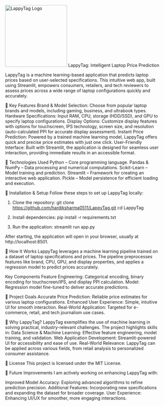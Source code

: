 <img src="C:\Users\hardi\Downloads\lt4.svg" alt="LappyTag Logo" style="width:200px;"/>
LappyTag: Intelligent Laptop Price Prediction

LappyTag is a machine learning-based application that predicts laptop prices based on user-selected specifications. This intuitive web app, built using Streamlit, empowers consumers, retailers, and tech reviewers to assess prices across a wide range of laptop configurations quickly and accurately.

🔹 Key Features
Brand & Model Selection: Choose from popular laptop brands and models, including gaming, business, and ultrabook types.
Hardware Specifications: Input RAM, CPU, storage (HDD/SSD), and GPU to specify laptop configurations.
Display Options: Customize display features with options for touchscreen, IPS technology, screen size, and resolution (auto-calculated PPI for accurate display assessment).
Instant Price Prediction: Powered by a trained machine learning model, LappyTag offers quick and precise price estimates with just one click.
User-Friendly Interface: Built with Streamlit, the application is designed for seamless user interaction, providing immediate results in an accessible format.

🔹 Technologies Used
Python – Core programming language.
Pandas & NumPy – Data processing and numerical computations.
Scikit-Learn – Model training and prediction.
Streamlit – Framework for creating an interactive web application.
Pickle – Model persistence for efficient loading and execution.

🔹 Installation & Setup
Follow these steps to set up LappyTag locally:

1. Clone the repository:
git clone https://github.com/hardiksharma0511/LappyTag.git
cd LappyTag

2. Install dependencies:
pip install -r requirements.txt

4. Run the application:
streamlit run app.py

After starting, the application will open in your browser, usually at http://localhost:8501.


🔹 How It Works
LappyTag leverages a machine learning pipeline trained on a dataset of laptop specifications and prices. The pipeline preprocesses features like brand, CPU, GPU, and display properties, and applies a regression model to predict prices accurately.

Key Components
Feature Engineering: Categorical encoding, binary encoding for touchscreen/IPS, and display PPI calculation.
Model: Regression model fine-tuned to deliver accurate predictions.

🔹 Project Goals
Accurate Price Prediction: Reliable price estimates for various laptop configurations.
Enhanced User Experience: Simple, intuitive UI for smooth interaction.
Real-World Application: Targeted for e-commerce, retail, and tech journalism use cases.

🔹 Why LappyTag?
LappyTag exemplifies the use of machine learning in solving practical, industry-relevant challenges. The project highlights skills in:
Data Science & Machine Learning: Effective feature engineering, model training, and validation.
Web Application Development: Streamlit-powered UI for accessibility and ease of use.
Real-World Relevance: LappyTag can be applied across various fields, from retail analysis to personalized consumer assistance.

🔹 License
This project is licensed under the MIT License.

🔹 Future Improvements
I am actively working on enhancing LappyTag with:

Improved Model Accuracy: Exploring advanced algorithms to refine prediction precision.
Additional Features: Incorporating new specifications and expanding the dataset for broader coverage.
User Experience: Enhancing UI/UX for smoother, more engaging interactions.

